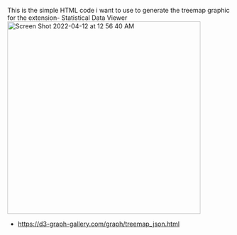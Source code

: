 This is the simple HTML code i want to use to generate the treemap graphic for the extension- Statistical Data Viewer 
<img width="435" alt="Screen Shot 2022-04-12 at 12 56 40 AM" src="https://user-images.githubusercontent.com/30084404/163505543-5e29fe6d-94b2-42d4-b8a8-e68547f12a44.png">
- https://d3-graph-gallery.com/graph/treemap_json.html


